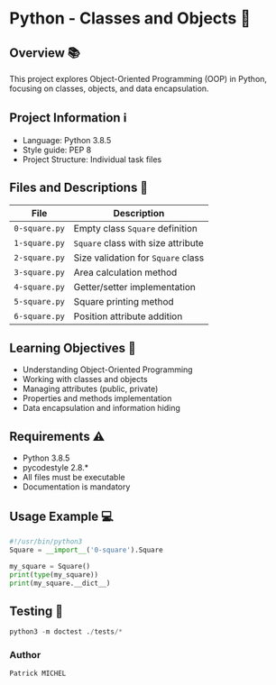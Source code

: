 # Python - Classes and Objects 🐍 

## Overview 📚
This project explores Object-Oriented Programming (OOP) in Python, focusing on classes, objects, and data encapsulation.

## Project Information ℹ️
- Language: Python 3.8.5
- Style guide: PEP 8
- Project Structure: Individual task files

## Files and Descriptions 📂
| File | Description |
|------|-------------|
| `0-square.py` | Empty class `Square` definition |
| `1-square.py` | `Square` class with size attribute |
| `2-square.py` | Size validation for `Square` class |
| `3-square.py` | Area calculation method |
| `4-square.py` | Getter/setter implementation |
| `5-square.py` | Square printing method |
| `6-square.py` | Position attribute addition |

## Learning Objectives 🎯
- Understanding Object-Oriented Programming
- Working with classes and objects
- Managing attributes (public, private)
- Properties and methods implementation
- Data encapsulation and information hiding

## Requirements ⚠️
- Python 3.8.5
- pycodestyle 2.8.*
- All files must be executable
- Documentation is mandatory

## Usage Example 💻
```python
#!/usr/bin/python3
Square = __import__('0-square').Square

my_square = Square()
print(type(my_square))
print(my_square.__dict__)
```

## Testing 🧪
```python
python3 -m doctest ./tests/*
```

### Author
```
Patrick MICHEL
```